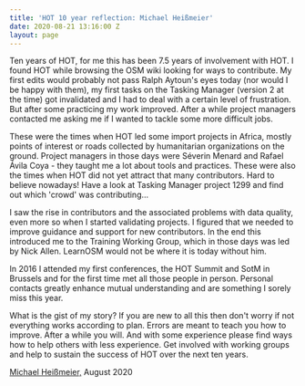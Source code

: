 ```yaml
---
title: 'HOT 10 year reflection: Michael Heißmeier'
date: 2020-08-21 13:16:00 Z
layout: page
---
```


Ten years of HOT, for me this has been 7.5 years of involvement with HOT. I found HOT while browsing the OSM wiki looking for ways to contribute. My first edits would probably not pass Ralph Aytoun's eyes today (nor would I be happy with them), my first tasks on the Tasking Manager (version 2 at the time) got invalidated and I had to deal with a certain level of frustration. But after some practicing my work improved. After a while project managers contacted me asking me if I wanted to tackle some more difficult jobs.

These were the times when HOT led some import projects in Africa, mostly points of interest or roads collected by humanitarian organizations on the ground. Project managers in those days were Séverin Menard and Rafael Ávila Coya - they taught me a lot about tools and practices. These were also the times when HOT did not yet attract that many contributors. Hard to believe nowadays! Have a look at Tasking Manager project 1299 and find out which 'crowd' was contributing...

I saw the rise in contributors and the associated problems with data quality, even more so when I started validating projects. I figured that we needed to improve guidance and support for new contributors. In the end this introduced me to the Training Working Group, which in those days was led by Nick Allen. LearnOSM would not be where it is today without him.

In 2016 I attended my first conferences, the HOT Summit and SotM in Brussels and for the first time met all those people in person. Personal contacts greatly enhance mutual understanding and are something I sorely miss this year.

What is the gist of my story? If you are new to all this then don't worry if not everything works according to plan. Errors are meant to teach you how to improve. After a while you will. And with some experience please find ways how to help others with less experience. Get involved with working groups and help to sustain the success of HOT over the next ten years.

[Michael Heißmeier,](https://www.hotosm.org/people/michael-heimeier/) August 2020